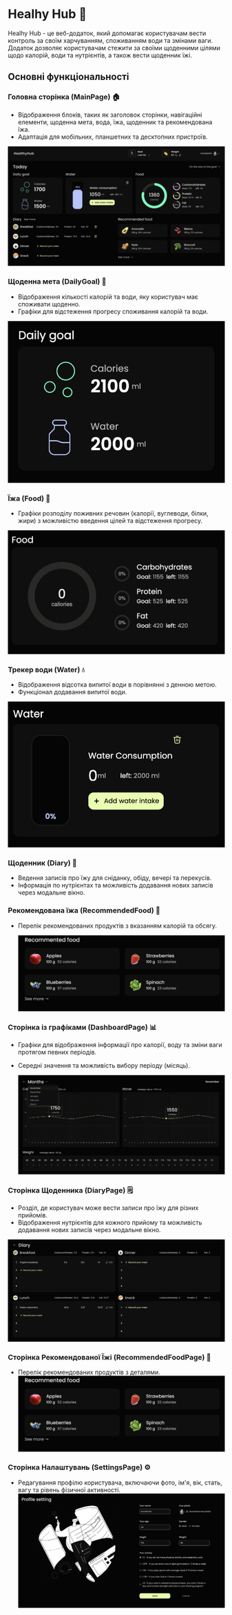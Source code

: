 # Healhy Hub 🥬

Healhy Hub - це веб-додаток, який допомагає користувачам вести контроль за своїм харчуванням, споживанням води та змінами ваги. Додаток дозволяє користувачам стежити за своїми щоденними цілями щодо калорій, води та нутрієнтів, а також вести щоденник їжі.

## Основні функціональності

### Головна сторінка (MainPage) 🏠

- Відображення блоків, таких як заголовок сторінки, навігаційні елементи, щоденна мета, вода, їжа, щоденник та рекомендована їжа.
- Адаптація для мобільних, планшетних та десктопних пристроїв.

 ![Опис main-page](assets/main-page.png)

  

### Щоденна мета (DailyGoal) 🎯

- Відображення кількості калорій та води, яку користувач має споживати щоденно.
- Графіки для відстеження прогресу споживання калорій та води.

 ![Опис daily-goal](assets/daily-goal.png)

### Їжа (Food) 🍲

- Графіки розподілу поживних речовин (калорії, вуглеводи, білки, жири) з можливістю введення цілей та відстеження прогресу.

 ![Опис food](assets/food.png)

### Трекер води (Water) 💧

- Відображення відсотка випитої води в порівнянні з денною метою.
- Функціонал додавання випитої води.

![Опис water](assets/water.png)

### Щоденник (Diary) 📓

- Ведення записів про їжу для сніданку, обіду, вечері та перекусів.
- Інформація по нутрієнтах та можливість додавання нових записів через модальне вікно.

### Рекомендована їжа (RecommendedFood) 🌽

- Перелік рекомендованих продуктів з вказанням калорій та обсягу.

  ![Опис recommended-food](assets/recommended-food.png)

### Сторінка із графіками (DashboardPage) 📊

- Графіки для відображення інформації про калорії, воду та зміни ваги протягом певних періодів.
- Середні значення та можливість вибору періоду (місяць).

  ![Опис dashboard-page](assets/dashboard-page.png)

### Сторінка Щоденника (DiaryPage) 🗒️

- Розділ, де користувач може вести записи про їжу для різних прийомів.
- Відображення нутрієнтів для кожного прийому та можливість додавання нових записів через модальне вікно.

![Опис diary-page](assets/diary-page.png)

### Сторінка Рекомендованої Їжі (RecommendedFoodPage) 🍏

- Перелік рекомендованих продуктів з деталями.
  ![RecommenedFood](assets/recommended-food.png)

### Сторінка Налаштувань (SettingsPage) ⚙️

- Редагування профілю користувача, включаючи фото, ім'я, вік, стать, вагу та рівень фізичної активності.
 ![SettingsPage](assets/settings.png)

